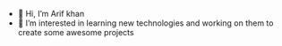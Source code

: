 - 👋 Hi, I’m Arif khan
- 👀 I’m interested in learning new technologies and working on them to create some awesome projects

<!---
Arifk-24/Arifk-24 is a ✨ special ✨ repository because its `README.md` (this file) appears on your GitHub profile.
You can click the Preview link to take a look at your changes.
--->
